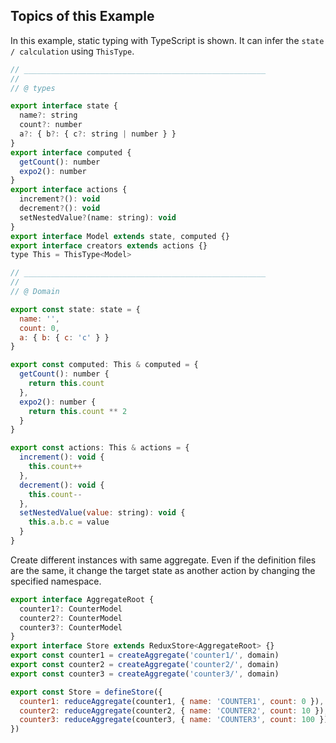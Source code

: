 ## Topics of this Example

In this example, static typing with TypeScript is shown.
It can infer the `state / calculation` using `ThisType`.

```javascript
// ______________________________________________________
//
// @ types

export interface state {
  name?: string
  count?: number
  a?: { b?: { c?: string | number } }
}
export interface computed {
  getCount(): number
  expo2(): number
}
export interface actions {
  increment?(): void
  decrement?(): void
  setNestedValue?(name: string): void
}
export interface Model extends state, computed {}
export interface creators extends actions {}
type This = ThisType<Model>

// ______________________________________________________
//
// @ Domain

export const state: state = {
  name: '',
  count: 0,
  a: { b: { c: 'c' } }
}

export const computed: This & computed = {
  getCount(): number {
    return this.count
  },
  expo2(): number {
    return this.count ** 2
  }
}

export const actions: This & actions = {
  increment(): void {
    this.count++
  },
  decrement(): void {
    this.count--
  },
  setNestedValue(value: string): void {
    this.a.b.c = value
  }
}
```

Create different instances with same aggregate.
Even if the definition files are the same, it change the target state as another action by changing the specified namespace.

```javascript
export interface AggregateRoot {
  counter1?: CounterModel
  counter2?: CounterModel
  counter3?: CounterModel
}
export interface Store extends ReduxStore<AggregateRoot> {}
export const counter1 = createAggregate('counter1/', domain)
export const counter2 = createAggregate('counter2/', domain)
export const counter3 = createAggregate('counter3/', domain)

export const Store = defineStore({
  counter1: reduceAggregate(counter1, { name: 'COUNTER1', count: 0 }),
  counter2: reduceAggregate(counter2, { name: 'COUNTER2', count: 10 }),
  counter3: reduceAggregate(counter3, { name: 'COUNTER3', count: 100 })
})
```
